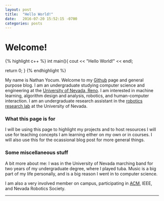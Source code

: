 ```yaml
---
layout: post
title:  "Hello World!"
date:   2016-07-20 15:52:15 -0700
categories: posts
---
```

# Welcome!

{% highlight c++ %}
int main(){
  cout << "Hello World!" << endl;

  return 0;
}
{% endhighlight %}

My name is Nathan Yocum. Welcome to my [Github][Github] page and general purpose blog. I am an undergraduate studying computer science and engineering at the [University of Nevada, Reno][cse].
I am interested in machine learning, algorithm design and analysis, robotics, and human-computer interaction. I am an undergraduate research assistant in the [robotics research lab][rrl] at the University of Nevada.

### What this page is for

I will be using this page to highlight my projects and to host resources I will use for teaching concepts I am learning either on my own or in courses.
I will also use this for the ocassional blog post for more general things.

### Some miscellaneous stuff

A bit more about me: I was in the University of Nevada marching band for two years of my undergraduate degree, where I played tuba. Music is a big part of my life personally, and is a big reason I went in to computer science.

I am also a very involved member on campus, participating in [ACM][acm], IEEE, and Nevada Robotics Society.

---

[Github]: http://github.com/NathanYocum
[cse]: http://cse.unr.edu
[rrl]: http://rrl.cse.unr.edu/en/
[acm]: http://www.unracm.com/